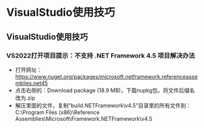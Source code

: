 # VisualStudio使用技巧
## VisualStudio使用技巧
### VS2022打开项目提示：不支持 .NET Framework 4.5 项目解决办法
- 打开网址：https://www.nuget.org/packages/microsoft.netframework.referenceassemblies.net45
- 点击右侧的：Download package  (18.9 MB)，下载nupkg包，将文件后缀名改为.zip
- 解压里面的文件，复制“build\.NETFramework\v4.5”目录里的所有文件到：C:\Program Files (x86)\Reference Assemblies\Microsoft\Framework\.NETFramework\v4.5
